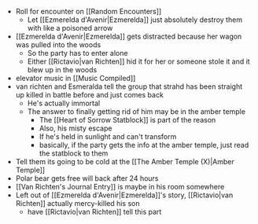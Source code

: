 - Roll for encounter on [[Random Encounters]]
	- Let [[Ezmerelda d'Avenir|Ezmerelda]] just absolutely destroy them with like a poisoned arrow
- [[Ezmerelda d'Avenir|Ezmerelda]] gets distracted because her wagon was pulled into the woods
	- So the party has to enter alone
	- Either [[Rictavio|van Richten]] hid it for her or someone stole it and it blew up in the woods
- elevator music in [[Music Compiled]]
- van richten and Esmeralda tell the group that strahd has been straight up killed in battle before and just comes back
	- He's actually immortal
	- The answer to finally getting rid of him may be in the amber temple
		- The [[Heart of Sorrow Statblock]] is part of the reason
		- Also, his misty escape
		- If he's held in sunlight and can't transform
		- basically, if the party gets the info at the amber temple, just read the statblock to them
- Tell them its going to be cold at the [[The Amber Temple (X)|Amber Temple]]
- Polar bear gets free will back after 24 hours
- [[Van Richten's Journal Entry]] is maybe in his room somewhere
- Left out of [[Ezmerelda d'Avenir|Ezmerelda]]'s story, [[Rictavio|van Richten]] actually mercy-killed his son
	- have [[Rictavio|van Richten]] tell this part